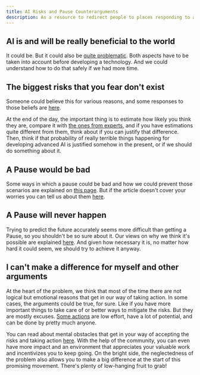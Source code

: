 ```yaml
---
title: AI Risks and Pause Counterarguments
description: As a resource to redirect people to places responding to all kinds of arguments
---
```


## AI is and will be really beneficial to the world

It could be. But it could also be [quite problematic](/risks). Both aspects have to be taken into account before developing a technology. And we could understand how to do that safely if we had more time.

## The biggest risks that you fear don't exist

Someone could believe this for various reasons, and some responses to those beliefs are [here](/ai-x-risk-skepticism). 

At the end of the day, the important thing is to estimate how likely you think they are, compare it with [the ones from experts](/polls-and-surveys#catastrophic-risks-from-ai), and if you have estimations quite different from them, think about if you can justify that difference. Then, think if that probability of really terrible things happening for developing advanced AI is justified somehow in the present, or if we should do something about it.

## A Pause would be bad

Some ways in which a pause could be bad and how we could prevent those scenarios are explained on [this page](/mitigating-pause-failures). But if the article doesn't cover your worries you can tell us about them [here](https://airtable.com/appWPTGqZmUcs3NWu/pagIvo9Sv6IDHaolu/form).

## A Pause will never happen

Trying to predict the future accurately seems more difficult than getting a Pause, so you shouldn't be so sure about it. Our views on why we think it's possible are explained [here](/feasibility). And given how necessary it is, no matter how hard it could seem, we should try to achieve it anyway. 

## I can't make a difference for myself and other arguments

At the heart of the problem, we think that most of the time there are not logical but emotional reasons that get in our way of taking action. In some cases, the arguments could be true, for sure. Like if you have more important things to take care of or better ways to mitigate the risks. But they are mostly excuses. [Some actions](/action) are low effort, have a lot of potential, and can be done by pretty much anyone. 

You can read about mental obstacles that get in your way of accepting the risks and taking action [here](psychology-of-x-risk). With the help of the community, you can even have more impact and an environment that appreciates your valuable work and incentivizes you to keep going. On the bright side, the neglectedness of the problem also allows you to make a big difference at the start of this promising movement. There's plenty of low-hanging fruit to grab!

